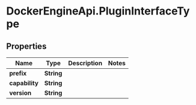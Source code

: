 # DockerEngineApi.PluginInterfaceType

## Properties
Name | Type | Description | Notes
------------ | ------------- | ------------- | -------------
**prefix** | **String** |  | 
**capability** | **String** |  | 
**version** | **String** |  | 


